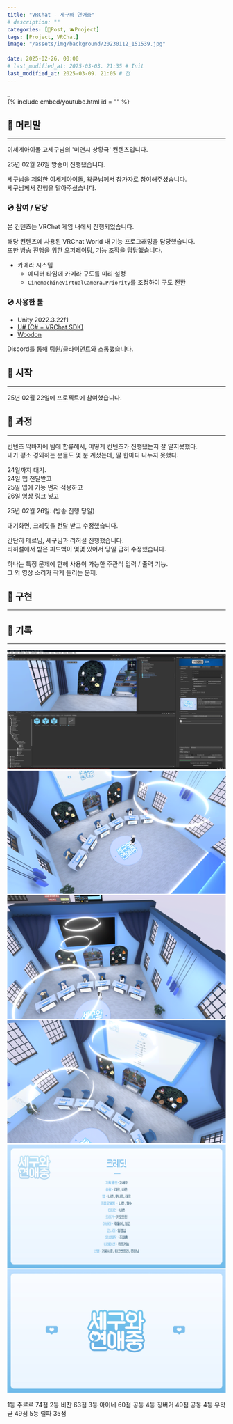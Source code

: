 ```yaml
---
title: "VRChat - 세구와 연애중"
# description: ""
categories: [📀Post, 🫐Project]
tags: [Project, VRChat]
image: "/assets/img/background/20230112_151539.jpg"

date: 2025-02-26. 00:00
# last_modified_at: 2025-03-03. 21:35 # Init
last_modified_at: 2025-03-09. 21:05 # 전
---
```


_  
{% include embed/youtube.html id = "" %}

## 📀 머리말

---

이세계아이돌 고세구님의 '미연시 상황극' 컨텐츠입니다.  

25년 02월 26일 방송이 진행됐습니다.  

세구님을 제외한 이세계아이돌, 왁굳님께서 참가자로 참여해주셨습니다.  
세구님께서 진행을 맡아주셨습니다.  

### 💿 참여 / 담당

본 컨텐츠는 VRChat 게임 내에서 진행되었습니다.  

해당 컨텐츠에 사용된 VRChat World 내 기능 프로그래밍을 담당했습니다.  
또한 방송 진행을 위한 오퍼레이팅, 기능 조작을 담당했습니다.  

- 카메라 시스템
  - 에디터 타임에 카메라 구도를 미리 설정
  - `CinemachineVirtualCamera.Priority`를 조정하여 구도 전환

### 💿 사용한 툴

- Unity 2022.3.22f1
- [U# (C# + VRChat SDK)](https://udonsharp.docs.vrchat.com/)
- [Woodon](https://github.com/wrchat/Woodon)

Discord를 통해 팀원/클라이언트와 소통했습니다.  

## 📀 시작

---

25년 02월 22일에 프로젝트에 참여했습니다.  

## 📀 과정

---

컨텐츠 막바지에 팀에 합류해서, 어떻게 컨텐츠가 진행됐는지 잘 알지못했다.  
내가 평소 경외하는 분들도 몇 분 계셨는데, 말 한마디 나누지 못했다.  

24일까지 대기.  
24일 맵 전달받고  
25일 맵에 기능 먼저 적용하고  
26일 영상 링크 넣고  

25년 02월 26일. (방송 진행 당일)  

대기화면, 크레딧을 전달 받고 수정했습니다.  

간단히 테르님, 세구님과 리허설 진행했습니다.  
리허설에서 받은 피드백이 몇몇 있어서 당일 급히 수정했습니다.  

하나는 특정 문제에 한헤 사용이 가능한 주관식 입력 / 출력 기능.  
그 외 영상 소리가 작게 들리는 문제.  

## 📀 구현

---

## 📀 기록

---

![250225_232713](/assets/project/Love_With_GSG/250225_232713.png)
![250226_210212](/assets/project/Love_With_GSG/250226_210212.png)
![250226_212007](/assets/project/Love_With_GSG/250226_212007.png)
![250226_231251](/assets/project/Love_With_GSG/250226_231251.png)
![Love_With_GSG_Credit](/assets/project/Love_With_GSG/Love_With_GSG_Credit.jpg)
![Love_With_GSG_Logo](/assets/project/Love_With_GSG/Love_With_GSG_Logo.jpg)

1등 주르르 74점
2등 비챤 63점
3등 아이네 60점
공동 4등 징버거 49점
공동 4등 우왁굳 49점
5등 릴파 35점
